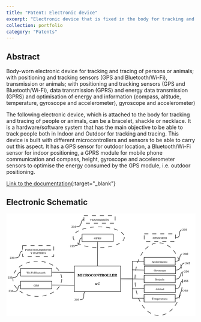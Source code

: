 ```yaml
---
title: "Patent: Electronic device"
excerpt: "Electronic device that is fixed in the body for tracking and geolocating people or animals; with positioning and tracking sensors, data transmission and optimization of energy and information.<br/><img src='/images/patent_pulsera.png' width='320' height='300' align='center' />"
collection: portfolio
category: "Patents"
---
```


## Abstract
Body-worn electronic device for tracking and tracing of persons or animals; with positioning and tracking sensors (GPS and Bluetooth/Wi-Fi), transmission or animals; with positioning and tracking sensors (GPS and Bluetooth/Wi-Fi), data transmission (GPRS) and energy data transmission (GPRS) and optimisation of energy and information (compass, altitude, temperature, gyroscope and accelerometer), gyroscope and accelerometer)

The following electronic device, which is attached to the body for tracking and tracing of people or animals, can be a bracelet, shackle or necklace. It is a hardware/software system that has the main objective to be able to track people both in Indoor and Outdoor for tracking and tracing. This device is built with different microcontrollers and sensors to be able to carry out this aspect. It has a GPS sensor for outdoor location, a Bluetooth/Wi-Fi sensor for indoor positioning, a GPRS module for mobile phone communication and compass, height, gyroscope and accelerometer sensors to optimise the energy consumed by the GPS module, i.e. outdoor positioning.

[Link to the documentation](https://www.researchgate.net/publication/312230998_Dispositivo_electronico_que_se_fija_en_el_cuerpo_para_seguimiento_y_localizacion_de_personas_o_animales_con_sensores_de_posicionamiento_y_rastreo_GPS_y_BluetoothWi-Fi_transmision_de_datos_GPRS_y_optim?_sg%5B0%5D=JqsnBVPkAkQVk8cjd23Gd8Ys4bmL5q9qq-J4erWt6j4XT1k89VfSU--UektEFyEh9m8aUoCAczcQT_KIRZQUbHdvDxDpoLrmPb3C0uqD.66dndptvZqwIETSwqBLkvIkVIwdDMusCkqtGRg0DDf8t--7JYhbv4ZJQVtzb1VNRyvcn5HADQBtKNZlG6vD9zw){:target="_blank"}


## Electronic Schematic

<div>
<p style = 'text-align:center;'>
<img src='/images/patent_pulsera.png'>
</p>
</div>

<!-- SEO Structured Data -->
<script type="application/ld+json">
{
  "@context": "https://schema.org",
  "@type": "Product",
  "name": "Electronic Device for Tracking and Geolocation",
  "image": "{{ site.url }}/images/patent_pulsera.png",
  "description": "Electronic device worn on the body (e.g., bracelet or necklace) for tracking people or animals. Equipped with GPS, Bluetooth/Wi-Fi, GPRS, and environmental sensors for indoor and outdoor positioning.",
  "brand": {
    "@type": "Brand",
    "name": "Research Project UNED"
  },
  "manufacturer": {
    "@type": "Organization",
    "name": "Manuel Castillo-Cara"
  },
  "url": "{{ site.url }}{{ page.url }}",
  "isAccessoryOrSparePartFor": "Tracking and positioning systems",
  "additionalProperty": [
    {
      "@type": "PropertyValue",
      "name": "Positioning Sensors",
      "value": "GPS, Bluetooth, Wi-Fi"
    },
    {
      "@type": "PropertyValue",
      "name": "Transmission",
      "value": "GPRS"
    },
    {
      "@type": "PropertyValue",
      "name": "Energy Optimization Sensors",
      "value": "Compass, Altitude, Temperature, Gyroscope, Accelerometer"
    },
    {
      "@type": "PropertyValue",
      "name": "Form Factor",
      "value": "Bracelet, Necklace, or Shackle"
    }
  ]
}
</script>
